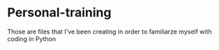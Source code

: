 # Personal-training
Those are files that I've been creating in order to familiarze myself with coding in Python
